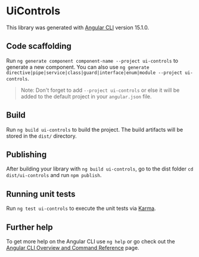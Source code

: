 # UiControls

This library was generated with [Angular CLI](https://github.com/angular/angular-cli) version 15.1.0.

## Code scaffolding

Run `ng generate component component-name --project ui-controls` to generate a new component. You can also use `ng generate directive|pipe|service|class|guard|interface|enum|module --project ui-controls`.
> Note: Don't forget to add `--project ui-controls` or else it will be added to the default project in your `angular.json` file. 

## Build

Run `ng build ui-controls` to build the project. The build artifacts will be stored in the `dist/` directory.

## Publishing

After building your library with `ng build ui-controls`, go to the dist folder `cd dist/ui-controls` and run `npm publish`.

## Running unit tests

Run `ng test ui-controls` to execute the unit tests via [Karma](https://karma-runner.github.io).

## Further help

To get more help on the Angular CLI use `ng help` or go check out the [Angular CLI Overview and Command Reference](https://angular.io/cli) page.
